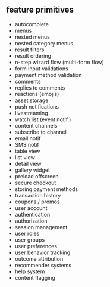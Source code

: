 ## feature primitives

* autocomplete
* menus
* nested menus
* nested category menus
* result filters
* result ordering
* n-step wizard flow (multi-form flow)
* form input validations
* payment method validation
* comments
* replies to comments
* reactions (emojis)
* asset storage 
* push notifications
* livestreaming
* watch list (event notif.)
* content channels
* subscribe to channel
* email notif
* SMS notif
* table view
* list view
* detail view
* gallery widget
* preload offscreen
* secure checkout
* storing payment methods
* transaction history
* coupons / promos
* user account
* authentication
* authorization
* session management
* user roles
* user groups
* user preferences
* user behavior tracking
* outcome attribution
* recommender systems
* help system
* content flagging